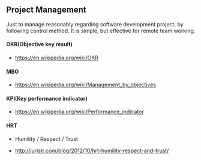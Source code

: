 ## Project Management

Just to manage reasonably regarding software development project, by following control method. It is simple, but effective for remote team working.


#### OKR(Objective key result)

- https://en.wikipedia.org/wiki/OKR


#### MBO

- https://en.wikipedia.org/wiki/Management_by_objectives


#### KPI(Key performance indicator)

- https://en.wikipedia.org/wiki/Performance_indicator


#### HRT

- Humility / Respect / Trust

- http://juristr.com/blog/2012/10/hrt-humility-respect-and-trust/
